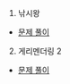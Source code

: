 1. 낚시왕
* [문제 풀이](https://ht.oopy.io/b35e30bd-14ea-4c2f-8e01-cf4049be22dc)
2. 게리멘더링 2
* [문제 풀이](https://ht.oopy.io/e94f7afc-cff9-44d9-a915-d8e9b4294258)